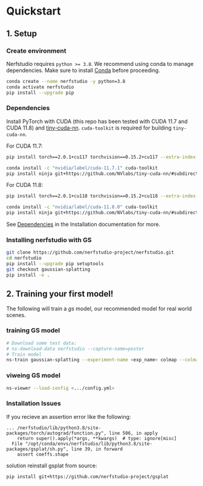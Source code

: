 
# Quickstart

## 1. Setup

### Create environment

Nerfstudio requires `python >= 3.8`. We recommend using conda to manage dependencies. Make sure to install [Conda](https://docs.conda.io/miniconda.html) before proceeding.

```bash
conda create --name nerfstudio -y python=3.8
conda activate nerfstudio
pip install --upgrade pip
```

### Dependencies

Install PyTorch with CUDA (this repo has been tested with CUDA 11.7 and CUDA 11.8) and [tiny-cuda-nn](https://github.com/NVlabs/tiny-cuda-nn).
`cuda-toolkit` is required for building `tiny-cuda-nn`.

For CUDA 11.7:

```bash
pip install torch==2.0.1+cu117 torchvision==0.15.2+cu117 --extra-index-url https://download.pytorch.org/whl/cu117

conda install -c "nvidia/label/cuda-11.7.1" cuda-toolkit
pip install ninja git+https://github.com/NVlabs/tiny-cuda-nn/#subdirectory=bindings/torch
```

For CUDA 11.8:

```bash
pip install torch==2.0.1+cu118 torchvision==0.15.2+cu118 --extra-index-url https://download.pytorch.org/whl/cu118

conda install -c "nvidia/label/cuda-11.8.0" cuda-toolkit
pip install ninja git+https://github.com/NVlabs/tiny-cuda-nn/#subdirectory=bindings/torch
```

See [Dependencies](https://github.com/nerfstudio-project/nerfstudio/blob/main/docs/quickstart/installation.md#dependencies)
in the Installation documentation for more.

### Installing nerfstudio with GS

```bash
git clone https://github.com/nerfstudio-project/nerfstudio.git
cd nerfstudio
pip install --upgrade pip setuptools
git checkout gaussian-splatting
pip install -e .
```

## 2. Training your first model!

The following will train a _gs_ model, our recommended model for real world scenes.

### training GS model 
```bash
# Download some test data:
# ns-download-data nerfstudio --capture-name=poster
# Train model
ns-train gaussian-splatting --experiment-name <exp_name> colmap --colmap_path sparse/0  --data /data/
```
### viweing GS model 

```bash 
ns-viewer --load-config <.../config.yml> 
```


### Installation Issues
If you recieve an assertion error like the following: 
```
... /nerfstudio/lib/python3.8/site-packages/torch/autograd/function.py", line 506, in apply
    return super().apply(*args, **kwargs)  # type: ignore[misc]
  File "/opt/conda/envs/nerfstudio/lib/python3.8/site-packages/gsplat/sh.py", line 39, in forward
    assert coeffs.shape
```

solution reinstall gsplat from source:

```bash
pip install git+https://github.com/nerfstudio-project/gsplat
```